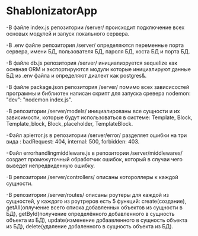 # ShablonizatorApp
-В файле index.js репозитории /server/ происходит подключение всех основых модулей и запуск локального сервера.

-В .env файле репозитория /server/ определяются переменные порта сервера, имени БД, пользователя БД, пароля БД, хоста БД и порта БД.

-В файле db.js репозитория /server/ инициализруется sequelize как оснвная ORM и экспортируются модули которые инициалируют данные БД из .env файла и определяют диалект как postgres&.

-В файле package.json репозитория /server/ помимо всех зависисостей программы и библиотек написан скрипт для запуска сревера nodemon: "dev": "nodemon index.js".

-В репозитории /server/models/ инициалированы все сущности и их зависимости, которые будут использоваться в системе: Template, Block, Template_block, Block_placeholder, TemplateBlock.

-Файл apierror.js в репозитории /server/error/ разделяет ошибки на три вида : badRequest: 404, internal: 500, forbidden: 403.

-Файл errorhandlingmiddleware.js в репозитории /server/middlewares/ создает промежуточный обработчик ошибок, который в случаи чего выведет непредвиденную ошибку.

-В репозитории /server/controllers/ описаны котороллеры к каждой сущности.

-В репозитории /server/routes/ описаны роутеры для каждой из сущностей, у каждого из роутреров есть 5 функций: create(создание), getAll(оплучение всего списка добавленных объектов из сущности в БД), getById(получение определённого добавленного в сущность объекта из БД), update(изменение добаавленного в сущность объекта из БД), delete(удаление добаленного в сущность объекта из БД).
